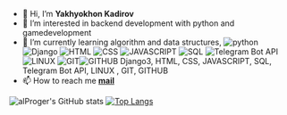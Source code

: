 - 👋 Hi, I’m **Yakhyokhon Kadirov**
- 👀 I’m interested in backend development with python and gamedevelopment
- 🌱 I’m currently learning algorithm and data structures, ![python](https://img.shields.io/badge/Python-FFD43B?style=for-the-badge&logo=python&logoColor=darkgreen)![Django](https://img.shields.io/badge/Django-092E20?style=for-the-badge&logo=django&logoColor=green
) ![HTML](https://img.shields.io/badge/HTML5-E34F26?style=for-the-badge&logo=html5&logoColor=white) ![CSS](https://img.shields.io/badge/CSS3-1572B6?style=for-the-badge&logo=css3&logoColor=white) ![JAVASCRIPT](https://img.shields.io/badge/JavaScript-323330?style=for-the-badge&logo=javascript&logoColor=F7DF1E
) ![SQL](https://img.shields.io/badge/MySQL-00000F?style=for-the-badge&logo=mysql&logoColor=white
) ![Telegram Bot API](https://img.shields.io/badge/Telegram-2CA5E0?style=for-the-badge&logo=telegram&logoColor=white
) ![LINUX](https://img.shields.io/badge/Ubuntu-E95420?style=for-the-badge&logo=ubuntu&logoColor=white
) ![GIT](https://img.shields.io/badge/Git-F05032?style=for-the-badge&logo=git&logoColor=white
)![GITHUB](https://img.shields.io/badge/GitHub-100000?style=for-the-badge&logo=github&logoColor=white
)
 Django3, HTML, CSS, JAVASCRIPT, SQL, Telegram Bot API, LINUX , GIT, GITHUB
- 📫 How to reach me **[mail](developerkadirov@gmail.com)**



![alProger's GitHub stats](https://github-readme-stats.vercel.app/api?username=alproger&show_icons=true&theme=dark) 
[![Top Langs](https://github-readme-stats.vercel.app/api/top-langs/?username=alproger&layout=compact)](https://github.com/alproger/github-readme-stats)


